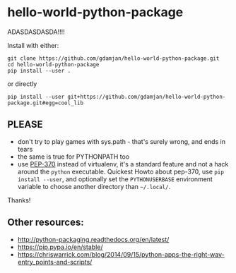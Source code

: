 # hello-world-python-package

ADASDASDASDA!!!!

Install with either:
```
git clone https://github.com/gdamjan/hello-world-python-package.git
cd hello-world-python-package
pip install --user .
```
or directly
```
pip install --user git+https://github.com/gdamjan/hello-world-python-package.git#egg=cool_lib
```

## PLEASE

* don't try to play games with sys.path - that's surely wrong, and ends in tears
* the same is true for PYTHONPATH too
* use [PEP-370](https://www.python.org/dev/peps/pep-0370/) instead of virtualenv, it's a standard feature and not a hack around the `python` executable. Quickest Howto about pep-370, use `pip install --user`, and optionally set the `PYTHONUSERBASE` environment variable to choose another directory than `~/.local/`.

Thanks!


## Other resources:

* http://python-packaging.readthedocs.org/en/latest/
* https://pip.pypa.io/en/stable/
* https://chriswarrick.com/blog/2014/09/15/python-apps-the-right-way-entry_points-and-scripts/
